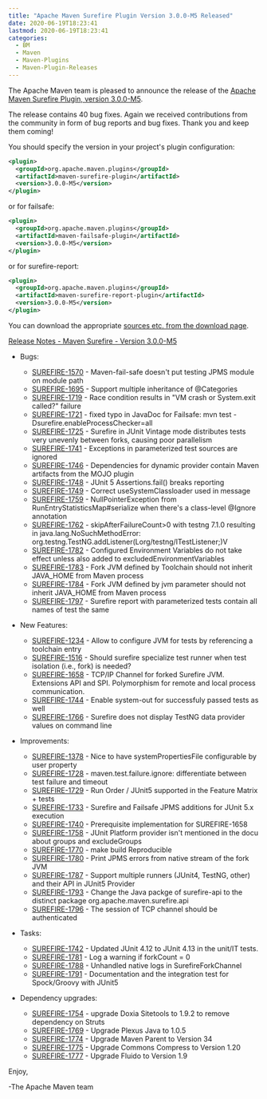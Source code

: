 ```yaml
---
title: "Apache Maven Surefire Plugin Version 3.0.0-M5 Released"
date: 2020-06-19T18:23:41
lastmod: 2020-06-19T18:23:41
categories:
  - BM
  - Maven
  - Maven-Plugins
  - Maven-Plugin-Releases
---
```

The Apache Maven team is pleased to announce the release of the 
[Apache Maven Surefire Plugin, version 3.0.0-M5](https://maven.apache.org/plugins/maven-surefire-plugin/).

The release contains 40 bug fixes.
Again we received contributions from the community in form of bug reports
and bug fixes. Thank you and keep them coming!

You should specify the version in your project's plugin configuration:

```xml
<plugin>
  <groupId>org.apache.maven.plugins</groupId>
  <artifactId>maven-surefire-plugin</artifactId>
  <version>3.0.0-M5</version>
</plugin>
```

or for failsafe:

```xml
<plugin>
  <groupId>org.apache.maven.plugins</groupId>
  <artifactId>maven-failsafe-plugin</artifactId>
  <version>3.0.0-M5</version>
</plugin>
```

or for surefire-report:

```xml
<plugin>
  <groupId>org.apache.maven.plugins</groupId>
  <artifactId>maven-surefire-report-plugin</artifactId>
  <version>3.0.0-M5</version>
</plugin>
```

You can download the appropriate [sources etc. from the download page](https://maven.apache.org/surefire/download.cgi).


<!-- more -->

[Release Notes - Maven Surefire - Version 3.0.0-M5](https://issues.apache.org/jira/secure/ReleaseNote.jspa?projectId=12317927&version=12344612)

* Bugs:

  * [SUREFIRE-1570](https://issues.apache.org/jira/browse/SUREFIRE-1570) - Maven-fail-safe doesn't put testing JPMS module on module path
  * [SUREFIRE-1695](https://issues.apache.org/jira/browse/SUREFIRE-1695) - Support multiple inheritance of @Categories
  * [SUREFIRE-1719](https://issues.apache.org/jira/browse/SUREFIRE-1719) - Race condition results in "VM crash or System.exit called?" failure
  * [SUREFIRE-1721](https://issues.apache.org/jira/browse/SUREFIRE-1721) - fixed typo in JavaDoc for Failsafe: mvn test -Dsurefire.enableProcessChecker=all
  * [SUREFIRE-1725](https://issues.apache.org/jira/browse/SUREFIRE-1725) - Surefire in JUnit Vintage mode distributes tests very unevenly between forks, causing poor parallelism
  * [SUREFIRE-1741](https://issues.apache.org/jira/browse/SUREFIRE-1741) - Exceptions in parameterized test sources are ignored
  * [SUREFIRE-1746](https://issues.apache.org/jira/browse/SUREFIRE-1746) - Dependencies for dynamic provider contain Maven artifacts from the MOJO plugin
  * [SUREFIRE-1748](https://issues.apache.org/jira/browse/SUREFIRE-1748) - JUnit 5 Assertions.fail() breaks reporting
  * [SUREFIRE-1749](https://issues.apache.org/jira/browse/SUREFIRE-1749) - Correct useSystemClassloader used in message
  * [SUREFIRE-1759](https://issues.apache.org/jira/browse/SUREFIRE-1759) - NullPointerException from RunEntryStatisticsMap#serialize when there's a class-level @Ignore annotation
  * [SUREFIRE-1762](https://issues.apache.org/jira/browse/SUREFIRE-1762) - skipAfterFailureCount>0 with testng 7.1.0 resulting in java.lang.NoSuchMethodError: org.testng.TestNG.addListener(Lorg/testng/ITestListener;)V
  * [SUREFIRE-1782](https://issues.apache.org/jira/browse/SUREFIRE-1782) - Configured Environment Variables do not take effect unless also added to excludedEnvironmentVariables
  * [SUREFIRE-1783](https://issues.apache.org/jira/browse/SUREFIRE-1783) - Fork JVM defined by Toolchain should not inherit JAVA_HOME from Maven process
  * [SUREFIRE-1784](https://issues.apache.org/jira/browse/SUREFIRE-1784) - Fork JVM defined by jvm parameter should not inherit JAVA_HOME from Maven process
  * [SUREFIRE-1797](https://issues.apache.org/jira/browse/SUREFIRE-1797) - Surefire report with parameterized tests contain all names of test the same

* New Features:

  * [SUREFIRE-1234](https://issues.apache.org/jira/browse/SUREFIRE-1234) - Allow to configure JVM for tests by referencing a toolchain entry
  * [SUREFIRE-1516](https://issues.apache.org/jira/browse/SUREFIRE-1516) - Should surefire specialize test runner when test isolation (i.e., fork) is needed?
  * [SUREFIRE-1658](https://issues.apache.org/jira/browse/SUREFIRE-1658) - TCP/IP Channel for forked Surefire JVM. Extensions API and SPI. Polymorphism for remote and local process communication.
  * [SUREFIRE-1744](https://issues.apache.org/jira/browse/SUREFIRE-1744) - Enable system-out for successfuly passed tests as well
  * [SUREFIRE-1766](https://issues.apache.org/jira/browse/SUREFIRE-1766) - Surefire does not display TestNG data provider values on command line

* Improvements:

  * [SUREFIRE-1378](https://issues.apache.org/jira/browse/SUREFIRE-1378) - Nice to have systemPropertiesFile configurable by user property
  * [SUREFIRE-1728](https://issues.apache.org/jira/browse/SUREFIRE-1728) - maven.test.failure.ignore: differentiate between test failure and timeout
  * [SUREFIRE-1729](https://issues.apache.org/jira/browse/SUREFIRE-1729) - Run Order / JUnit5 supported in the Feature Matrix + tests
  * [SUREFIRE-1733](https://issues.apache.org/jira/browse/SUREFIRE-1733) - Surefire and Failsafe JPMS additions for JUnit 5.x execution
  * [SUREFIRE-1740](https://issues.apache.org/jira/browse/SUREFIRE-1740) - Prerequisite implementation for SUREFIRE-1658
  * [SUREFIRE-1758](https://issues.apache.org/jira/browse/SUREFIRE-1758) - JUnit Platform provider isn't mentioned in the docu about groups and excludeGroups
  * [SUREFIRE-1770](https://issues.apache.org/jira/browse/SUREFIRE-1770) - make build Reproducible
  * [SUREFIRE-1780](https://issues.apache.org/jira/browse/SUREFIRE-1780) - Print JPMS errors from native stream of the fork JVM
  * [SUREFIRE-1787](https://issues.apache.org/jira/browse/SUREFIRE-1787) - Support multiple runners (JUnit4, TestNG, other) and their API in JUnit5 Provider
  * [SUREFIRE-1793](https://issues.apache.org/jira/browse/SUREFIRE-1793) - Change the Java packge of surefire-api to the distinct package org.apache.maven.surefire.api
  * [SUREFIRE-1796](https://issues.apache.org/jira/browse/SUREFIRE-1796) - The session of TCP channel should be authenticated

* Tasks:

  * [SUREFIRE-1742](https://issues.apache.org/jira/browse/SUREFIRE-1742) - Updated JUnit 4.12 to JUnit 4.13 in the unit/IT tests.
  * [SUREFIRE-1781](https://issues.apache.org/jira/browse/SUREFIRE-1781) - Log a warning if forkCount = 0
  * [SUREFIRE-1788](https://issues.apache.org/jira/browse/SUREFIRE-1788) - Unhandled native logs in SurefireForkChannel
  * [SUREFIRE-1791](https://issues.apache.org/jira/browse/SUREFIRE-1791) - Documentation and the integration test for Spock/Groovy with JUnit5

* Dependency upgrades:

  * [SUREFIRE-1754](https://issues.apache.org/jira/browse/SUREFIRE-1754) - upgrade Doxia Sitetools to 1.9.2 to remove dependency on Struts
  * [SUREFIRE-1769](https://issues.apache.org/jira/browse/SUREFIRE-1769) - Upgrade Plexus Java to 1.0.5
  * [SUREFIRE-1774](https://issues.apache.org/jira/browse/SUREFIRE-1774) - Upgrade Maven Parent to Version 34
  * [SUREFIRE-1775](https://issues.apache.org/jira/browse/SUREFIRE-1775) - Upgrade Commons Compress to Version 1.20
  * [SUREFIRE-1777](https://issues.apache.org/jira/browse/SUREFIRE-1777) - Upgrade Fluido to Version 1.9

Enjoy,

-The Apache Maven team

